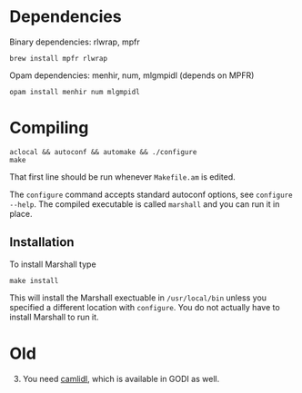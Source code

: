 Dependencies
============

Binary dependencies: rlwrap, mpfr
```
brew install mpfr rlwrap
```

Opam dependencies: menhir, num, mlgmpidl (depends on MPFR)
```
opam install menhir num mlgmpidl
```

Compiling
=========
```
aclocal && autoconf && automake && ./configure
make
```
That first line should be run whenever `Makefile.am` is edited.

The `configure` command accepts standard autoconf options, see `configure --help`.
The compiled executable is called `marshall` and you can run it in place.

## Installation

To install Marshall type

    make install

This will install the Marshall exectuable in `/usr/local/bin` unless you specified
a different location with `configure`. You do not actually have to install Marshall
to run it.

# Old

3. You need [camlidl](http://caml.inria.fr/camlidl/), which is available in GODI
as well.